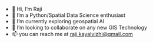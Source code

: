- 👋 Hi, I’m Raji
- 👀 I’m a Python/Spatial Data Science enthusiast
- 🌱 I’m currently exploring geospatial AI
- 💞️ I’m looking to collaborate on any new GIS Technology
- 📫 you can reach me at raji.kayalvizhi@gmail.com 

<!---
RajiKarthik7/RajiKarthik7 is a ✨ special ✨ repository because its `README.md` (this file) appears on your GitHub profile.
You can click the Preview link to take a look at your changes.
--->
